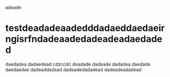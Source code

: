 adeade
# testdeadadeaadedddadaeddaedaeirngisrfndadeaadedadeadeadaedaded
daedadea
dadaedead
cdzccdc
deadade
dadeade
dadadea
daedade
daedaedae
dadeaddadsad
dadeadedadadead
dadeadeadadead
